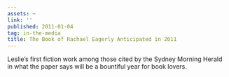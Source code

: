 ```yaml
---
assets: ~
link: ''
published: 2011-01-04
tag: in-the-media
title: The Book of Rachael Eagerly Anticipated in 2011
---
```

Leslie’s first fiction work among those cited by the Sydney Morning Herald in what the paper says will be a bountiful year for book lovers.